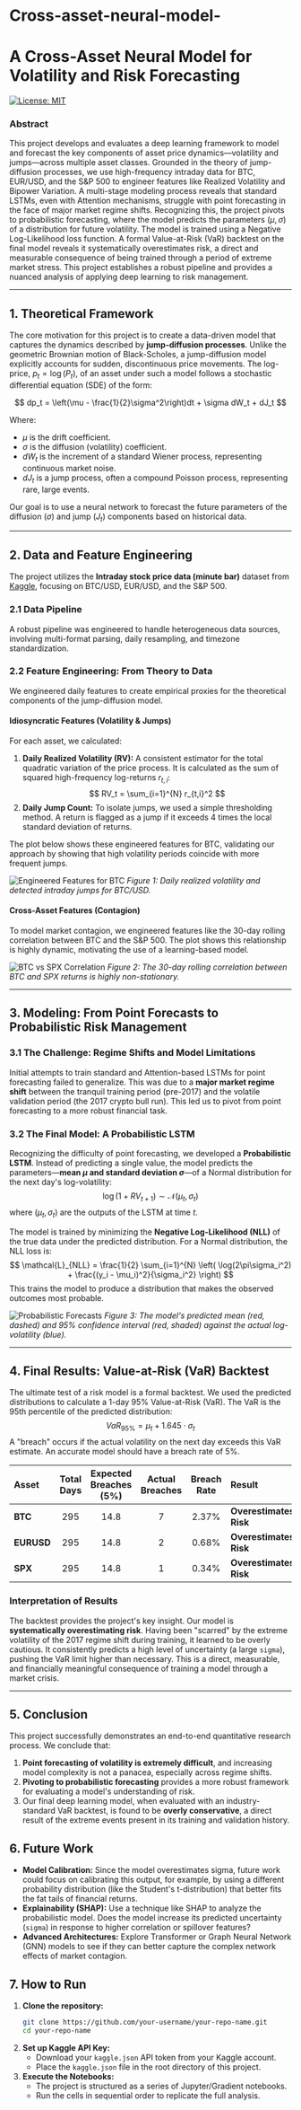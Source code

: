 # Cross-asset-neural-model-
# A Cross-Asset Neural Model for Volatility and Risk Forecasting

[![License: MIT](https://img.shields.io/badge/License-MIT-yellow.svg)](https://opensource.org/licenses/MIT)

### Abstract

This project develops and evaluates a deep learning framework to model and forecast the key components of asset price dynamics—volatility and jumps—across multiple asset classes. Grounded in the theory of jump-diffusion processes, we use high-frequency intraday data for BTC, EUR/USD, and the S&P 500 to engineer features like Realized Volatility and Bipower Variation. A multi-stage modeling process reveals that standard LSTMs, even with Attention mechanisms, struggle with point forecasting in the face of major market regime shifts. Recognizing this, the project pivots to probabilistic forecasting, where the model predicts the parameters $(\mu, \sigma)$ of a distribution for future volatility. The model is trained using a Negative Log-Likelihood loss function. A formal Value-at-Risk (VaR) backtest on the final model reveals it systematically overestimates risk, a direct and measurable consequence of being trained through a period of extreme market stress. This project establishes a robust pipeline and provides a nuanced analysis of applying deep learning to risk management.

---

## 1. Theoretical Framework

The core motivation for this project is to create a data-driven model that captures the dynamics described by **jump-diffusion processes**. Unlike the geometric Brownian motion of Black-Scholes, a jump-diffusion model explicitly accounts for sudden, discontinuous price movements. The log-price, $p_t = \log(P_t)$, of an asset under such a model follows a stochastic differential equation (SDE) of the form:

$$
dp_t = \left(\mu - \frac{1}{2}\sigma^2\right)dt + \sigma dW_t + dJ_t
$$

Where:
*   $\mu$ is the drift coefficient.
*   $\sigma$ is the diffusion (volatility) coefficient.
*   $dW_t$ is the increment of a standard Wiener process, representing continuous market noise.
*   $dJ_t$ is a jump process, often a compound Poisson process, representing rare, large events.

Our goal is to use a neural network to forecast the future parameters of the diffusion ($\sigma$) and jump ($J_t$) components based on historical data.

---

## 2. Data and Feature Engineering

The project utilizes the **Intraday stock price data (minute bar)** dataset from [Kaggle](https://www.kaggle.com/datasets/arashnic/stock-data-intraday-minute-bar), focusing on BTC/USD, EUR/USD, and the S&P 500.

### 2.1 Data Pipeline

A robust pipeline was engineered to handle heterogeneous data sources, involving multi-format parsing, daily resampling, and timezone standardization.

### 2.2 Feature Engineering: From Theory to Data

We engineered daily features to create empirical proxies for the theoretical components of the jump-diffusion model.

#### **Idiosyncratic Features (Volatility & Jumps)**
For each asset, we calculated:
1.  **Daily Realized Volatility (RV):** A consistent estimator for the total quadratic variation of the price process. It is calculated as the sum of squared high-frequency log-returns $r_{t,i}$:
    $$
    RV_t = \sum_{i=1}^{N} r_{t,i}^2
    $$
2.  **Daily Jump Count:** To isolate jumps, we used a simple thresholding method. A return is flagged as a jump if it exceeds 4 times the local standard deviation of returns.

The plot below shows these engineered features for BTC, validating our approach by showing that high volatility periods coincide with more frequent jumps.

![Engineered Features for BTC](images/feature_engineering.png)
*Figure 1: Daily realized volatility and detected intraday jumps for BTC/USD.*

#### **Cross-Asset Features (Contagion)**
To model market contagion, we engineered features like the 30-day rolling correlation between BTC and the S&P 500. The plot shows this relationship is highly dynamic, motivating the use of a learning-based model.

![BTC vs SPX Correlation](images/correlation_plot.png)
*Figure 2: The 30-day rolling correlation between BTC and SPX returns is highly non-stationary.*

---

## 3. Modeling: From Point Forecasts to Probabilistic Risk Management

### 3.1 The Challenge: Regime Shifts and Model Limitations

Initial attempts to train standard and Attention-based LSTMs for point forecasting failed to generalize. This was due to a **major market regime shift** between the tranquil training period (pre-2017) and the volatile validation period (the 2017 crypto bull run). This led us to pivot from point forecasting to a more robust financial task.

### 3.2 The Final Model: A Probabilistic LSTM

Recognizing the difficulty of point forecasting, we developed a **Probabilistic LSTM**. Instead of predicting a single value, the model predicts the parameters—**mean $\mu$ and standard deviation $\sigma$**—of a Normal distribution for the next day's log-volatility:
$$
\log(1+RV_{t+1}) \sim \mathcal{N}(\mu_t, \sigma_t)
$$
where $(\mu_t, \sigma_t)$ are the outputs of the LSTM at time $t$.

The model is trained by minimizing the **Negative Log-Likelihood (NLL)** of the true data under the predicted distribution. For a Normal distribution, the NLL loss is:
$$
\mathcal{L}_{NLL} = \frac{1}{2} \sum_{i=1}^{N} \left( \log(2\pi\sigma_i^2) + \frac{(y_i - \mu_i)^2}{\sigma_i^2} \right)
$$
This trains the model to produce a distribution that makes the observed outcomes most probable.

![Probabilistic Forecasts](images/probabilistic_forecasts.png)
*Figure 3: The model's predicted mean (red, dashed) and 95% confidence interval (red, shaded) against the actual log-volatility (blue).*

---

## 4. Final Results: Value-at-Risk (VaR) Backtest

The ultimate test of a risk model is a formal backtest. We used the predicted distributions to calculate a 1-day 95% Value-at-Risk (VaR). The VaR is the 95th percentile of the predicted distribution:
$$
VaR_{95\%} = \mu_t + 1.645 \cdot \sigma_t
$$
A "breach" occurs if the actual volatility on the next day exceeds this VaR estimate. An accurate model should have a breach rate of 5%.

| Asset    | Total Days | Expected Breaches (5%) | Actual Breaches | Breach Rate | Result                   |
| :------- | :--------: | :--------------------: | :-------------: | :---------: | :----------------------- |
| **BTC**  |    295     |          14.8          |        7        |    2.37%    | **Overestimates Risk**   |
| **EURUSD**|    295     |          14.8          |        2        |    0.68%    | **Overestimates Risk**   |
| **SPX**  |    295     |          14.8          |        1        |    0.34%    | **Overestimates Risk**   |

### Interpretation of Results

The backtest provides the project's key insight. Our model is **systematically overestimating risk**. Having been "scarred" by the extreme volatility of the 2017 regime shift during training, it learned to be overly cautious. It consistently predicts a high level of uncertainty (a large `sigma`), pushing the VaR limit higher than necessary. This is a direct, measurable, and financially meaningful consequence of training a model through a market crisis.

---

## 5. Conclusion

This project successfully demonstrates an end-to-end quantitative research process. We conclude that:
1.  **Point forecasting of volatility is extremely difficult**, and increasing model complexity is not a panacea, especially across regime shifts.
2.  **Pivoting to probabilistic forecasting** provides a more robust framework for evaluating a model's understanding of risk.
3.  Our final deep learning model, when evaluated with an industry-standard VaR backtest, is found to be **overly conservative**, a direct result of the extreme events present in its training and validation history.

## 6. Future Work

*   **Model Calibration:** Since the model overestimates sigma, future work could focus on calibrating this output, for example, by using a different probability distribution (like the Student's t-distribution) that better fits the fat tails of financial returns.
*   **Explainability (SHAP):** Use a technique like SHAP to analyze the probabilistic model. Does the model increase its predicted uncertainty (`sigma`) in response to higher correlation or spillover features?
*   **Advanced Architectures:** Explore Transformer or Graph Neural Network (GNN) models to see if they can better capture the complex network effects of market contagion.

## 7. How to Run

1.  **Clone the repository:**
    ```bash
    git clone https://github.com/your-username/your-repo-name.git
    cd your-repo-name
    ```
2.  **Set up Kaggle API Key:**
    *   Download your `kaggle.json` API token from your Kaggle account.
    *   Place the `kaggle.json` file in the root directory of this project.
3.  **Execute the Notebooks:**
    *   The project is structured as a series of Jupyter/Gradient notebooks.
    *   Run the cells in sequential order to replicate the full analysis.

